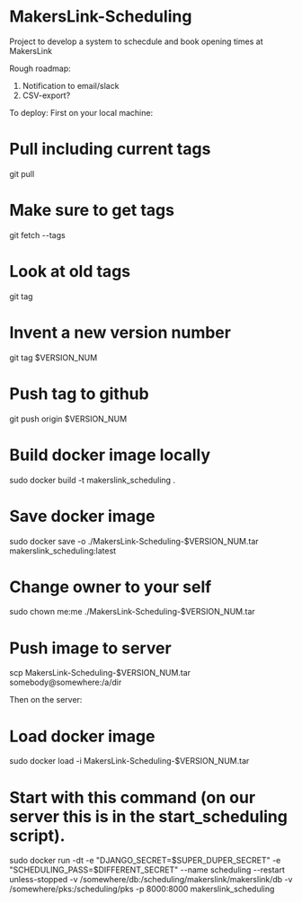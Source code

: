 # MakersLink-Scheduling
Project to develop a system to schecdule and book opening times at MakersLink

Rough roadmap:
1. Notification to email/slack
2. CSV-export?

To deploy:
First on your local machine:
# Pull including current tags
git pull
# Make sure to get tags
git fetch --tags
# Look at old tags
git tag
# Invent a new version number
git tag $VERSION_NUM
# Push tag to github
git push origin $VERSION_NUM
# Build docker image locally
sudo docker build -t makerslink_scheduling .
# Save docker image
sudo docker save -o ./MakersLink-Scheduling-$VERSION_NUM.tar makerslink_scheduling:latest
# Change owner to your self
sudo chown me:me ./MakersLink-Scheduling-$VERSION_NUM.tar
# Push image to server
scp MakersLink-Scheduling-$VERSION_NUM.tar somebody@somewhere:/a/dir

Then on the server:
# Load docker image
sudo docker load -i MakersLink-Scheduling-$VERSION_NUM.tar
# Start with this command (on our server this is in the start_scheduling script).
sudo docker run -dt -e "DJANGO_SECRET=$SUPER_DUPER_SECRET" -e "SCHEDULING_PASS=$DIFFERENT_SECRET" --name scheduling --restart unless-stopped  -v /somewhere/db:/scheduling/makerslink/makerslink/db -v /somewhere/pks:/scheduling/pks -p 8000:8000 makerslink_scheduling
